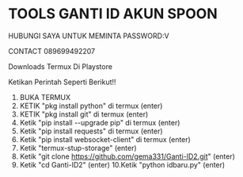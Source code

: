 # TOOLS GANTI ID AKUN SPOON
HUBUNGI SAYA UNTUK MEMINTA PASSWORD:V

CONTACT 089699492207

Downloads Termux Di Playstore

Ketikan Perintah Seperti Berikut!!

1. BUKA TERMUX
2. KETIK "pkg install python" di termux (enter)
3. KETIK "pkg install git" di termux (enter)
4. Ketik "pip install --upgrade pip" di termux (enter)
5. Ketik "pip install requests" di termux (enter)
6. Ketik "pip install websocket-client" di termux (enter)
7. Ketik "termux-stup-storage" (enter)
8. Ketik "git clone https://github.com/gema331/Ganti-ID2.git" (enter)
9. Ketik "cd Ganti-ID2" (enter)
10.Ketik "python idbaru.py" (enter)
